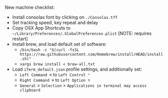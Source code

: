 New machine checklist:

* Install consolas font by clicking on `./Consolas.tff`
* Set tracking speed, key repeat and delay
* Copy OSX App Shortcuts to `~/Library/Preferences/.GlobalPreferences.plist` [NOTE: requires restart]
* Install brew, and load default set of software:
  * `/bin/bash -c "$(curl -fsSL https://raw.githubusercontent.com/Homebrew/install/HEAD/install.sh)"`
  * `xargs brew install < brew-all.txt`
* Load `iTerm_default.json` profile settings, and additionally set:
  * `Left Command ⌘` to `Left Control ⌃`
  * `Right Command ⌘` to `Left Option ⌥`
  * `General` > `Selection` > `Applications in terminal may access clipboard`
